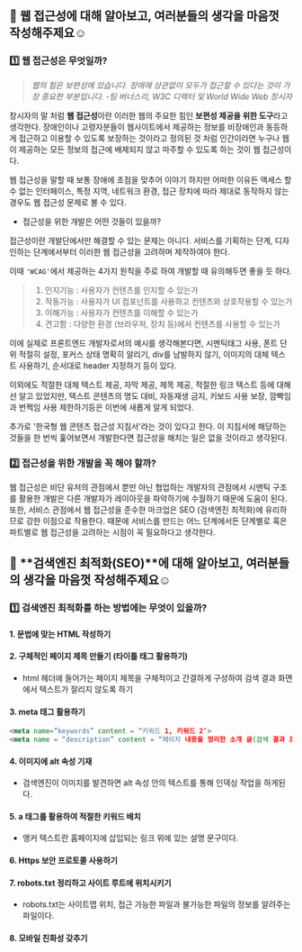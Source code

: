 ## 🖤 웹 **접근성**에 대해 알아보고, 여러분들의 생각을 마음껏 작성해주제요☺️

### 1️⃣ 웹 접근성은 무엇일까?

> *웹의 힘은 보편성에 있습니다. 장애에 상관없이 모두가 접근할 수 있다는 것이 가장 중요한 부분입니다. -팀 버너스리, W3C 디렉터 및 World Wide Web 창시자*

창시자의 말 처럼 **웹 접근성**이란 이러한 웹의 주요한 힘인 **보편성 제공을 위한 도구**라고 생각한다. 장애인이나 고령자분들이 웹사이트에서 제공하는 정보를 비장애인과 동등하게 접근하고 이용할 수 있도록 보장하는 것이라고 정의된 것 처럼 인간이라면 누구나 웹이 제공하는 모든 정보의 접근에 배제되지 않고 마주할 수 있도록 하는 것이 웹 접근성이다.

웹 접근성을 말할 때 보통 장애에 초점을 맞추어 이야기 하지만 어떠한 이유든 액세스 할 수 없는 인터페이스, 특정 지역, 네트워크 환경, 접근 장치에 따라 제대로 동작하지 않는 경우도 웹 접근성 문제로 볼 수 있다.

- 접근성을 위한 개발은 어떤 것들이 있을까?

접근성이란 개발단에서만 해결할 수 있는 문제는 아니다. 서비스를 기획하는 단계, 디자인하는 단계에서부터 이러한 웹 접근성을 고려하며 제작하여야 한다. 

이때 `'WCAG'`에서 제공하는 4가지 원칙을 주로 하여 개발할 때 유의해두면 좋을 듯 하다.

>1. 인지기능 : 사용자가 컨텐츠를 인지할 수 있는가
>2. 작동가능 : 사용자가 UI 컴포넌트를 사용하고 컨텐츠와 상호작용할 수 있는가
>3. 이해가능 : 사용자가 컨텐츠를 이해할 수 있는가
>4. 견고함 : 다양한 환경 (브라우저, 장치 등)에서 컨텐츠를 사용할 수 있는가

이에 실제로 프론트엔드 개발자로서의 예시를 생각해본다면, 시멘틱태그 사용, 폰트 단위 적절히 설정, 포커스 상태 명확히 알리기, div를 남발하지 않기, 이미지의 대체 텍스트 사용하기, 순서대로 header 지정하기 등이 있다.

이외에도 적절한 대체 텍스트 제공, 자막 제공, 제목 제공, 적절한 링크 텍스트 등에 대해선 알고 있었지만, 텍스트 콘텐츠의 명도 대비, 자동재생 금지, 키보드 사용 보장, 깜빡임과 번쩍임 사용 제한하기등은 이번에 새롭게 알게 되었다.

추가로 '한국형 웹 콘텐츠 접근성 지침서'라는 것이 있다고 한다. 이 지침서에 해당하는 것들을 한 번씩 훑어보면서 개발한다면 접근성을 해치는 일은 없을 것이라고 생각된다.

### 2️⃣ 접근성을 위한 개발을 꼭 해야 할까?

웹 접근성은 비단 유저의 관점에서 뿐만 아닌 협업하는 개발자의 관점에서 시맨틱 구조를 활용한 개발은 다른 개발자가 레이아웃을 파악하기에 수월하기 때문에 도움이 된다. 또한, 서비스 관점에서 웹 접근성을 준수한 마크업은 SEO (검색엔진 최적화)에 유리하므로 강한 이점으로 작용한다.
때문에 서비스를 만드는 어느 단계에서든 단계별로 혹은 파트별로 웹 접근성을 고려하는 시점이 꼭 필요하다고 생각한다.


## 🖤 **검색엔진 최적화(SEO)**에 대해 알아보고, 여러분들의 생각을 마음껏 작성해주제요☺️

### 1️⃣ 검색엔진 최적화를 하는 방법에는 무엇이 있을까?

#### 1. 문법에 맞는 HTML 작성하기
#### 2. 구체적인 페이지 제목 만들기 (타이틀 태그 활용하기)
 - html 헤더에 들어가는 페이지 제목을 구체적이고 간결하게 구성하여 검색 결과 화면에서 텍스트가 잘리지 않도록 하기
#### 3. meta 태그 활용하기
```html
<meta name=”keywords” content = “키워드 1, 키워드 2″>
<meta name = “description” content = “페이지 내용을 정리한 소개 글(검색 결과 프리뷰로 나타나는 영역)”>
```
#### 4. 이미지에 alt 속성 기재
 - 검색엔진이 이미지를 발견하면 alt 속성 안의 텍스트를 통해 인덱싱 작업을 하게된다.
#### 5. a 태그를 활용하여 적절한 키워드 배치
 - 앵커 텍스트란 홈페이지에 삽입되는 링크 위에 있는 설명 문구이다. 
#### 6. Https 보안 프로토콜 사용하기
#### 7. robots.txt 정리하고 사이트 루트에 위치시키기
 - robots.txt는 사이트맵 위치, 접근 가능한 파일과 불가능한 파일의 정보를 알려주는 파일이다. 
#### 8. 모바일 친화성 갖추기